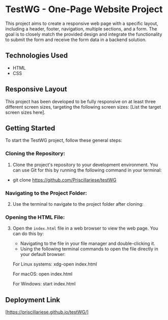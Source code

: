 # TestWG - One-Page Website Project

This project aims to create a responsive web page with a specific layout, including a header, footer, navigation, multiple sections, and a form. The goal is to closely match the provided design and integrate the functionality to submit the form and receive the form data in a backend solution.

## Technologies Used

- HTML
- CSS

## Responsive Layout

This project has been developed to be fully responsive on at least three different screen sizes, targeting the following screen sizes: [List the target screen sizes here].

## Getting Started

To start the TestWG project, follow these general steps:

### Cloning the Repository:

1. Clone the project's repository to your development environment. You can use Git for this by running the following command in your terminal:

- git clone https://github.com/Priscillariese/testWG

### Navigating to the Project Folder:

2. Use the terminal to navigate to the project folder after cloning:


### Opening the HTML File:

3. Open the `index.html` file in a web browser to view the web page. You can do this by:

   - Navigating to the file in your file manager and double-clicking it.
   - Using the following terminal commands to open the file directly in your default browser:

   For Linux systems: xdg-open index.html

   For macOS: open index.html

   
    For Windows: start index.html


## Deployment Link

[https://priscillariese.github.io/testWG/]








